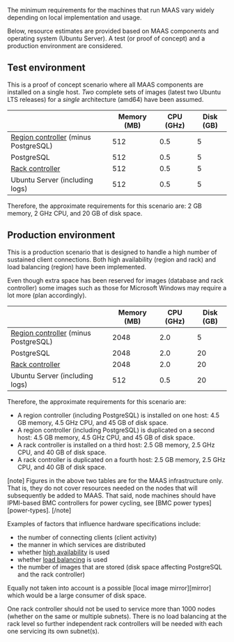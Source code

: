 The minimum requirements for the machines that run MAAS vary widely depending on local implementation and usage.

Below, resource estimates are provided based on MAAS components and operating system (Ubuntu Server). A test (or proof of concept) and a production environment are considered.

## Test environment

This is a proof of concept scenario where all MAAS components are installed on a single host. *Two* complete sets of images (latest two Ubuntu LTS releases) for a *single* architecture (amd64) have been assumed.

|                                                                       | Memory (MB) | CPU (GHz) | Disk (GB) |
|-----------------------------------------------------------------------|-------------|-----------|-----------|
| [Region controller](intro-concepts.md#controllers) (minus PostgreSQL) | 512         | 0.5       | 5         |
| PostgreSQL                                                            | 512         | 0.5       | 5         |
| [Rack controller](intro-concepts.md#controllers)                      | 512         | 0.5       | 5         |
| Ubuntu Server (including logs)                                        | 512         | 0.5       | 5         |

Therefore, the approximate requirements for this scenario are: 2 GB memory, 2 GHz CPU, and 20 GB of disk space.

## Production environment

This is a production scenario that is designed to handle a high number of sustained client connections. Both high availability (region and rack) and load balancing (region) have been implemented.

Even though extra space has been reserved for images (database and rack controller) some images such as those for Microsoft Windows may require a lot more (plan accordingly).

|                                                                       | Memory (MB) | CPU (GHz) | Disk (GB) |
|-----------------------------------------------------------------------|-------------|-----------|-----------|
| [Region controller](intro-concepts.md#controllers) (minus PostgreSQL) | 2048        | 2.0       | 5         |
| PostgreSQL                                                            | 2048        | 2.0       | 20        |
| [Rack controller](intro-concepts.md#controllers)                      | 2048        | 2.0       | 20        |
| Ubuntu Server (including logs)                                        | 512         | 0.5       | 20        |

Therefore, the approximate requirements for this scenario are:

-   A region controller (including PostgreSQL) is installed on one host: 4.5 GB memory, 4.5 GHz CPU, and 45 GB of disk space.
-   A region controller (including PostgreSQL) is duplicated on a second host: 4.5 GB memory, 4.5 GHz CPU, and 45 GB of disk space.
-   A rack controller is installed on a third host: 2.5 GB memory, 2.5 GHz CPU, and 40 GB of disk space.
-   A rack controller is duplicated on a fourth host: 2.5 GB memory, 2.5 GHz CPU, and 40 GB of disk space.

[note] Figures in the above two tables are for the MAAS infrastructure only. That is, they do not cover resources needed on the nodes that will subsequently be added to MAAS. That said, node machines should have IPMI-based BMC controllers for power cycling, see [BMC power types][power-types]. [/note]

Examples of factors that influence hardware specifications include:

-   the number of connecting clients (client activity)
-   the manner in which services are distributed
-   whether [high availability](manage-ha.md) is used
-   whether [load balancing](manage-ha.md#load-balancing-(optional)) is used
-   the number of images that are stored (disk space affecting PostgreSQL and the rack controller)

Equally not taken into account is a possible [local image mirror][mirror] which would be a large consumer of disk space.

One rack controller should not be used to service more than 1000 nodes (whether on the same or multiple subnets). There is no load balancing at the rack level so further independent rack controllers will be needed with each one servicing its own subnet(s).
